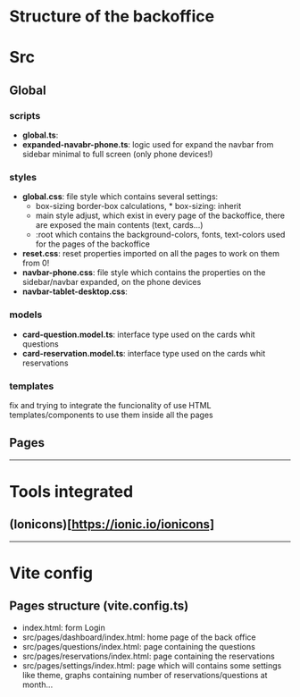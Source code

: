 # Structure of the backoffice



# Src


## Global

### scripts
- **global.ts**:
- **expanded-navabr-phone.ts**: logic used for expand the navbar from sidebar minimal to full screen (only phone devices!)

### styles
- **global.css**: file style which contains several settings:
    - box-sizing border-box calculations, * box-sizing: inherit
    - main style adjust, which exist in every page of the backoffice, there are exposed the main contents (text, cards...)
    - :root which contains the background-colors, fonts, text-colors used for the pages of the backoffice
- **reset.css**: reset properties imported on all the pages to work on them from 0!
- **navbar-phone.css**: file style which contains the properties on the sidebar/navbar expanded, on the phone devices
- **navbar-tablet-desktop.css**:

### models
- **card-question.model.ts**: interface type used on the cards whit questions
- **card-reservation.model.ts**: interface type used on the cards whit reservations

### templates
fix and trying to integrate the funcionality of use HTML templates/components to use them inside all the pages


## Pages




---



# Tools integrated

## (Ionicons)[https://ionic.io/ionicons]



---



# Vite config 

## Pages structure (vite.config.ts)
- index.html: form Login
- src/pages/dashboard/index.html: home page of the back office
- src/pages/questions/index.html: page containing the questions
- src/pages/reservations/index.html: page containing the reservations
- src/pages/settings/index.html: page which will contains some settings like theme, graphs containing number of reservations/questions at month...